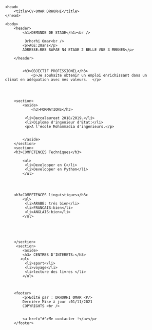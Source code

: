 	<head>
        <title>CV-OMAR DRHORHI</title>
    </head>
  
    <body>
        <header>
            <h1>DEMANDE DE STAGE</h1><br />
  
             Drhorhi Omar<br />
			<p>AGE:20ans</p>
			ADRESSE:RES SAFAE N4 ETAGE 2 BELLE VUE 3 MEKNES</p>
			
        </header>
        
        
            <h3>OBJECTIF PROFESSIONEL</h3>
                <p>Je souhaite obtenir un emploi enrichissant dans un climat en adéquation avec mes valeurs.  </p>
				
				
        
        
        <section>
            <aside>
                <h3>FORMATIONS</h3>

             <li>Baccalaureat 2018/2019.</li>
             <li>Diplome d'ingenieur d'Etat:</li>
             <p>A l'école Mohammadia d'ingenieurs.</p>        
				
				
            </aside>
		</section>
		<section>
		<h3>COMPETENCES Techniques</h3>
                   
            <ul>
             <li>Developper en C</li>
             <li>Developper en Python</li>
            </ul>			
                
				
      
			
        <h3>COMPETENCES linguistiques</h3>			
            <ul>
             <li>ARABE: trés bien</li>
             <li>FRANCAIS:bien</li>
             <li>ANGLAIS:bien</li>
            </ul>
                
               
				
				
            
        </section>
		 <section>
            <aside>
			<h3> CENTRES D'INTERETS:</h3>
		   <ul>
             <li>sport</li>
             <li>voyage</li>
             <li>lecture des livres </li>
            </ul>
			
               
        
        <footer>
            <p>Edité par : DRHORHI OMAR <P/>
			Dernière Mise à jour :01/11/2021
			COPYRIGHTS <br />
		

            <a href="#">Me contacter !</a></p>
        </footer>
        
